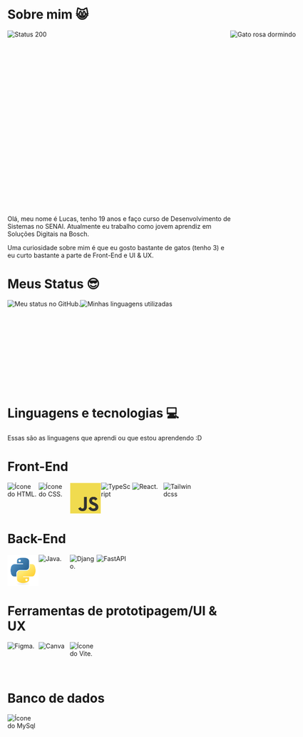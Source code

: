 # Sobre mim 😸

<div style="display: flex;">
   <img src="https://http.cat/200" alt="Status 200" title="Maurício" width="500px" height="400px">
   <img src="https://media1.giphy.com/media/v1.Y2lkPTc5MGI3NjExaTZzeGMwdXpmOXk3MWthZTRkb3k0eW1mZnU1ZzZ0ZmUzYjljdjUyZSZlcD12MV9pbnRlcm5hbF9naWZfYnlfaWQmY3Q9Zw/KcaIAb7hqmjX7hyk9x/giphy.gif" alt="Gato rosa dormindo" title="Gatinho fofo" width="500px" height="400px"/>
</div>

Olá, meu nome é Lucas, tenho 19 anos e faço curso de Desenvolvimento de Sistemas no SENAI. Atualmente eu trabalho como jovem aprendiz em Soluções Digitais na Bosch.

Uma curiosidade sobre mim é que eu gosto bastante de gatos (tenho 3) e eu curto bastante a parte de Front-End e UI & UX.

# Meus Status 😎

<div style="display: flex;">
   <img src="https://github-readme-stats.vercel.app/api?username=lucasboaratti&show_icons=true&theme=tokyonight" alt="Meu status no GitHub."/>
   <img src="https://github-readme-stats-sigma-five.vercel.app/api/top-langs/?username=lucasboaratti&layout=compact&langs_count=5&theme=tokyonight" alt="Minhas linguagens utilizadas" height="195px"/>
</div>

# Linguagens e tecnologias 💻

Essas são as linguagens que aprendi ou que estou aprendendo :D

<h1>Front-End</h1>

<div style="display: flex">
   <img src="https://cdn.jsdelivr.net/gh/devicons/devicon@latest/icons/html5/html5-original.svg" alt="Ícone do HTML." title="HTML" width="70px" height="70px"/>
   <img src="https://cdn.jsdelivr.net/gh/devicons/devicon@latest/icons/css3/css3-original.svg" alt="Ícone do CSS." title="CSS" width="70px" height="70px"/>
   <img src="https://raw.githubusercontent.com/devicons/devicon/master/icons/javascript/javascript-original.svg" alt="JavaScript." title="JavaScript" width="70px" height="70px"/>
   <img src="https://cdn.jsdelivr.net/gh/devicons/devicon@latest/icons/typescript/typescript-original.svg" alt="TypeScript" title="TypeScript" width="70px" height="70px"/>
   <img src="https://cdn.jsdelivr.net/gh/devicons/devicon@latest/icons/react/react-original.svg" alt="React." title="React" width="70px" height="70px"/>
   <img src="https://cdn.jsdelivr.net/gh/devicons/devicon@latest/icons/tailwindcss/tailwindcss-original.svg" alt="Tailwindcss" title="Tailwindcss" width="70px" height="70px"/>
</div>

<h1>Back-End</h1>

<div style="display: flex;">
   <img src="https://raw.githubusercontent.com/devicons/devicon/master/icons/python/python-original.svg" alt="Python." title="Python" width="70px" height="70px"/>
   <img src="https://cdn.jsdelivr.net/gh/devicons/devicon@latest/icons/java/java-original.svg" alt="Java." title="Java" width="70px" height="70px"/>
   <img src="https://static-00.iconduck.com/assets.00/django-icon-1606x2048-lwmw1z73.png" alt="Django." title="Django" width="60px" height="70px"/>
   <img src="https://cdn.jsdelivr.net/gh/devicons/devicon@latest/icons/fastapi/fastapi-original.svg" alt="FastAPI" title="FastAPI" width="70px" height="70px"/>
</div>

<h1>Ferramentas de prototipagem/UI & UX</h1>

<div style="display: flex;">
   <img src="https://cdn.jsdelivr.net/gh/devicons/devicon/icons/figma/figma-original.svg" alt="Figma." title="Figma" width="70px" height="70px"/>
   <img src="https://cdn.jsdelivr.net/gh/devicons/devicon@latest/icons/canva/canva-original.svg" alt="Canva" title="Canva" width="70px" height="70px"/> 
   <img src="https://cdn.jsdelivr.net/gh/devicons/devicon@latest/icons/vitejs/vitejs-original.svg" alt="Ícone do Vite." title="Vite" width="70px" height="70px">
</div>

<h1>Banco de dados</h1>

<div style="display: flex;">
   <img src="https://cdn.jsdelivr.net/gh/devicons/devicon@latest/icons/mysql/mysql-original-wordmark.svg" alt="Ícone do MySql" title="MySql" width="70px" height="70px"/>
</div>
